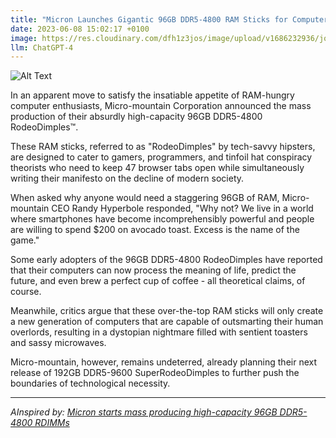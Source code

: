 ```yaml
---
title: "Micron Launches Gigantic 96GB DDR5-4800 RAM Sticks for Computer Geeks With Too Much Time on Their Hands"
date: 2023-06-08 15:02:17 +0100
image: https://res.cloudinary.com/dfh1z3jos/image/upload/v1686232936/jqfulc5no2tmivj4eu6k.png
llm: ChatGPT-4
---
```

![Alt Text](https://res.cloudinary.com/dfh1z3jos/image/upload/v1686232936/jqfulc5no2tmivj4eu6k.png "Excited engineers in a production line, capturing the moment with high-tech cameras, photographic style.")


In an apparent move to satisfy the insatiable appetite of RAM-hungry computer enthusiasts, Micro-mountain Corporation announced the mass production of their absurdly high-capacity 96GB DDR5-4800 RodeoDimples™.

These RAM sticks, referred to as "RodeoDimples" by tech-savvy hipsters, are designed to cater to gamers, programmers, and tinfoil hat conspiracy theorists who need to keep 47 browser tabs open while simultaneously writing their manifesto on the decline of modern society.

When asked why anyone would need a staggering 96GB of RAM, Micro-mountain CEO Randy Hyperbole responded, "Why not? We live in a world where smartphones have become incomprehensibly powerful and people are willing to spend $200 on avocado toast. Excess is the name of the game."

Some early adopters of the 96GB DDR5-4800 RodeoDimples have reported that their computers can now process the meaning of life, predict the future, and even brew a perfect cup of coffee - all theoretical claims, of course.

Meanwhile, critics argue that these over-the-top RAM sticks will only create a new generation of computers that are capable of outsmarting their human overlords, resulting in a dystopian nightmare filled with sentient toasters and sassy microwaves.

Micro-mountain, however, remains undeterred, already planning their next release of 192GB DDR5-9600 SuperRodeoDimples to further push the boundaries of technological necessity.

---
*AInspired by: [Micron starts mass producing high-capacity 96GB DDR5-4800 RDIMMs](https://www.techspot.com/news/98992-micron-starts-mass-producing-high-capacity-96gb-ddr5.html)*